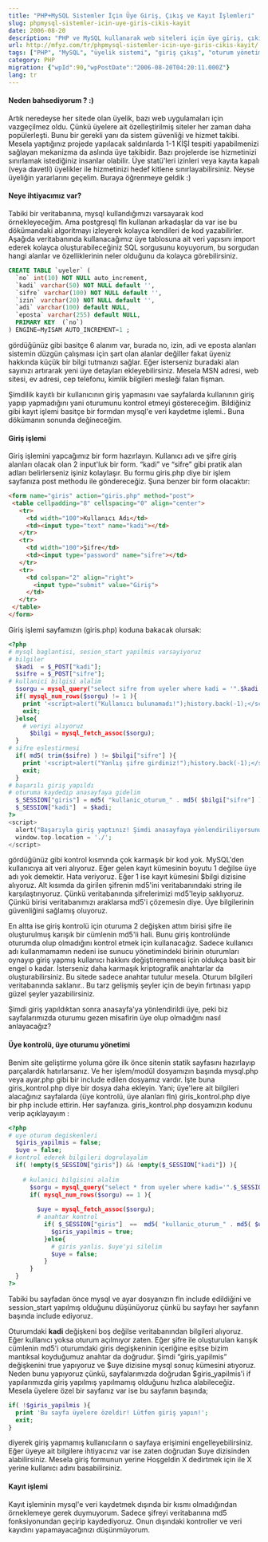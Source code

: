 ```yaml
---
title: "PHP+MySQL Sistemler İçin Üye Giriş, Çıkış ve Kayıt İşlemleri"
slug: phpmysql-sistemler-icin-uye-giris-cikis-kayit
date: 2006-08-20
description: "PHP ve MySQL kullanarak web siteleri için üye giriş, çıkış ve kayıt sistemi nasıl oluşturulur? Oturum yönetimi, şifreleme ve veritabanı işlemleriyle güvenli bir üyelik sistemi kurma rehberi."
url: http://mfyz.com/tr/phpmysql-sistemler-icin-uye-giris-cikis-kayit/
tags: ["PHP", "MySQL", "üyelik sistemi", "giriş çıkış", "oturum yönetimi", "şifreleme", "web geliştirme"]
category: PHP
migration: {"wpId":90,"wpPostDate":"2006-08-20T04:20:11.000Z"}
lang: tr
---
```


#### Neden bahsediyorum ? :)

Artık neredeyse her sitede olan üyelik, bazı web uygulamaları için vazgeçilmez oldu. Çünkü üyelere ait özelleştirilmiş siteler her zaman daha popülerleşti. Bunu bir gerekli yanı da sistem güvenliği ve hizmet takibi. Mesela yaptığınız projede yapılacak saldırılarda 1-1 KİŞİ tespiti yapabilmenizi sağlayan mekanizma da aslında üye takibidir. Bazı projelerde ise hizmetinizi sınırlamak istediğiniz insanlar olabilir. Üye statü'leri izinleri veya kayıta kapalı (veya davetli) üyelikler ile hizmetinizi hedef kitlene sınırlayabilirsiniz. Neyse üyeliğin yararlarını geçelim. Buraya öğrenmeye geldik :)

#### Neye ihtiyacımız var?

Tabiki bir veritabanına, mysql kullandığımızı varsayarak kod örnekleyeceğim. Ama postgresql fln kullanan arkadaşlar da var ise bu dökümandaki algoritmayı izleyerek kolayca kendileri de kod yazabilirler. Aşağıda veritabanında kullanacağımız üye tablosuna ait veri yapısını import ederek kolayca oluşturabileceğiniz SQL sorgusunu koyuyorum, bu sorgudan hangi alanlar ve özelliklerinin neler olduğunu da kolayca görebilirsiniz.

```sql
CREATE TABLE `uyeler` (
  `no` int(10) NOT NULL auto_increment,
  `kadi` varchar(50) NOT NULL default '',
  `sifre` varchar(100) NOT NULL default '',
  `izin` varchar(20) NOT NULL default '',
  `adi` varchar(100) default NULL,
  `eposta` varchar(255) default NULL,
  PRIMARY KEY  (`no`)
) ENGINE=MyISAM AUTO_INCREMENT=1 ;

```

gördüğünüz gibi basitçe 6 alanım var, burada no, izin, adi ve eposta alanları sistemin düzgün çalışması için şart olan alanlar değiller fakat üyeniz hakkında küçük bir bilgi tutmanızı sağlar. Eğer isterseniz buradaki alan sayınızı artırarak yeni üye detayları ekleyebilirsiniz. Mesela MSN adresi, web sitesi, ev adresi, cep telefonu, kimlik bilgileri mesleği falan fişman.

Şimdilik kayıtlı bir kullanıcının giriş yapmasını vae sayfalarda kullanının giriş yapıp yapmadığını yani oturumunu kontrol etmeyi göstereceğim. Bildiğiniz gibi kayıt işlemi basitçe bir formdan mysql'e veri kaydetme işlemi.. Buna dökümanın sonunda değineceğim.

#### Giriş işlemi

Giriş işlemini yapcağımız bir form hazırlayın. Kullanıcı adı ve şifre giriş alanları olacak olan 2 input'luk bir form. “kadi” ve “sifre” gibi pratik alan adları belirlerseniz işiniz kolaylaşır. Bu formu giris.php diye bir işlem sayfanıza post methodu ile göndereceğiz. Şuna benzer bir form olacaktır:

```html
<form name="giris" action="giris.php" method="post">
 <table cellpadding="8" cellspacing="0" align="center">
   <tr>
     <td width="100">Kullanıcı Adı</td>
     <td><input type="text" name="kadi"></td>
   </tr>
   <tr>
     <td width="100">Şifre</td>
     <td><input type="password" name="sifre"></td>
   </tr>
   <tr>
     <td colspan="2" align="right">
       <input type="submit" value="Giriş">
     </td>
   </tr>
 </table>
</form>

```

Giriş işlemi sayfamızın (giris.php) koduna bakacak olursak:

```php
<?php
# mysql baglantisi, sesion_start yapilmis varsayiyoruz
# bilgiler
  $kadi  = $_POST["kadi"];
  $sifre = $_POST["sifre"];
# kullanici bilgisi alalim
  $sorgu = mysql_query("select sifre from uyeler where kadi = '".$kadi."'");
  if( mysql_num_rows($sorgu) != 1 ){
    print '<script>alert("Kullanıcı bulunamadı!");history.back(-1);</script>';
    exit;
  }else{
    # veriyi alıyoruz
      $bilgi = mysql_fetch_assoc($sorgu);
  }
# sifre eslestirmesi
  if( md5( trim($sifre) ) != $bilgi["sifre"] ){
    print '<script>alert("Yanlış şifre girdiniz!");history.back(-1);</script>';
    exit;
  }
# başarılı giriş yapıldı
# oturuma kaydedip anasayfaya gidelim
  $_SESSION["giris"] = md5( "kullanic_oturum_" . md5( $bilgi["sifre"] ) . "_ds785667f5e67w423yjgty" );
  $_SESSION["kadi"]  = $kadi;
?>
<script>
  alert("Başarıyla giriş yaptınız! Şimdi anasayfaya yönlendiriliyorsunuz.");
  window.top.location = './';
</script>

```

gördüğünüz gibi kontrol kısmında çok karmaşık bir kod yok. MySQL'den kullanıcıya ait veri alıyoruz. Eğer gelen kayıt kümesinin boyutu 1 değilse üye adı yok demektir. Hata veriyoruz. Eğer 1 ise kayıt kümesini $bilgi dizisine alıyoruz. Alt kısımda da girilen şifrenin md5'ini veritabanındaki string ile karşılaştırıyoruz. Çünkü veritabanında şifrelerimizi md5'leyip saklıyoruz. Çünkü birisi veritabanımızı araklarsa md5'i çözemesin diye. Üye bilgilerinin güvenliğini sağlamış oluyoruz.

En altta ise giriş kontrolü için oturuma 2 değişken attım birisi şifre ile oluşturulmuş karışık bir cümlenin md5'li hali. Bunu giriş kontrolünde oturumda olup olmadığını kontrol etmek için kullanacağız. Sadece kullanıcı adı kullanmamamın nedeni ise sunucu yönetimindeki birinin oturumları oynayıp giriş yapmış kullanıcı hakkını değiştirememesi için oldukça basit bir engel o kadar. İsterseniz daha karmaşık kriptografik anahtarlar da oluşturabilirsiniz. Bu sitede sadece anahtar tutulur mesela. Oturum bilgileri veritabanında saklanır.. Bu tarz gelişmiş şeyler için de beyin fırtınası yapıp güzel şeyler yazabilirsiniz.

Şimdi giriş yapıldıktan sonra anasayfa'ya yönlendirildi üye, peki biz sayfalarımızda oturumu gezen misafirin üye olup olmadığını nasıl anlayacağız?

#### Üye kontrolü, üye oturumu yönetimi

Benim site geliştirme yoluma göre ilk önce sitenin statik sayfasını hazırlayıp parçalardık hatırlarsanız. Ve her işlem/modül dosyamızın başında mysql.php veya ayar.php gibi bir include edilen dosyamız vardır. İşte buna giris_kontrol.php diye bir dosya daha ekleyin. Yani; üye'lere ait bilgileri alacağınız sayfalarda (üye kontrolü, üye alanları fln) giris_kontrol.php diye bir php include ettirin. Her sayfanıza. giris_kontrol.php dosyamızın kodunu verip açıklayayım :

```php
<?php
# uye oturum degiskenleri
  $giris_yapilmis = false;
  $uye = false;
# kontrol ederek bilgileri dogrulayalim
  if( !empty($_SESSION["giris"]) && !empty($_SESSION["kadi"]) ){
  
    # kulanici bilgisini alalim
      $sorgu = mysql_query("select * from uyeler where kadi='".$_SESSION["kadi"]."'");
      if( mysql_num_rows($sorgu) == 1 ){
      
        $uye = mysql_fetch_assoc($sorgu);
        # anahtar kontrol
          if( $_SESSION["giris"]  ==  md5( "kullanic_oturum_" . md5( $uye["sifre"] ) . "_ds785667f5e67w423yjgty" ) ){
            $giris_yapilmis = true;
          }else{
            # giris yanlis. $uye'yi silelim
            $uye = false;
          }
      }
  }
?>

```

Tabiki bu sayfadan önce mysql ve ayar dosyanızın fln include edildiğini ve session_start yapılmış olduğunu düşünüyoruz çünkü bu sayfayı her sayfanın başında include ediyoruz.

Oturumdaki **kadi** değişkeni boş değilse veritabanından bilgileri alıyoruz. Eğer kullanıcı yoksa oturum açılmıyor zaten. Eğer şifre ile oluşturulan karışık cümlenin md5'i oturumdaki giris degişkeninin içeriğine eşitse bizim mantıksal koyduğumuz anahtar da doğrudur. Şimdi “giris_yapilmis” değişkenini true yapıyoruz ve $uye dizisine mysql sonuç kümesini atıyoruz. Neden bunu yapıyoruz çünkü, sayfalarımızda doğrudan $giris_yapilmis'i if yapılarımızda giriş yapılmış yapılmamış olduğunu hızlıca alabileceğiz. Mesela üyelere özel bir sayfanız var ise bu sayfanın başında;

```php
if( !$giris_yapilmis ){
  print 'Bu sayfa üyelere özeldir! Lütfen giriş yapın!';
  exit;
}

```

diyerek giriş yapmamış kullanıcıların o sayfaya erişimini engelleyebilirsiniz. Eğer üyeye ait bilgilere ihtiyacınız var ise zaten doğrudan $uye dizisinden alabilirsiniz. Mesela giriş formunun yerine Hoşgeldin X dedirtmek için ile X yerine kullanıcı adını basabilirsiniz.

#### Kayıt işlemi

Kayıt işleminin mysql'e veri kaydetmek dışında bir kısmı olmadığından örneklemeye gerek duymuyorum. Sadece şifreyi veritabanına md5 fonksiyonundan geçirip kaydediyoruz. Onun dışındaki kontroller ve veri kayıdını yapamayacağınızı düşünmüyorum.